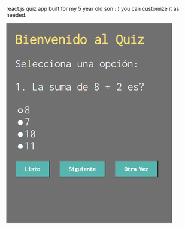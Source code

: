 react.js quiz app built for my 5 year old son : ) you can customize it as needed.

![screenshot](https://github.com/eddy-marcos/quiz-app/blob/master/public/images/app-image.PNG)
